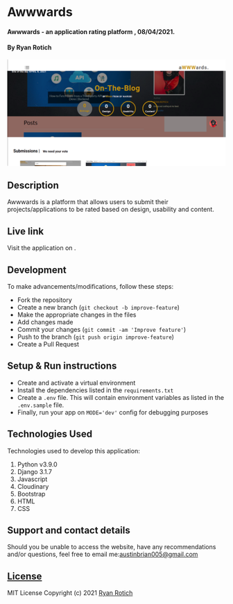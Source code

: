 # Awwwards
#### Awwwards - an application rating platform  , 08/04/2021.
#### By Ryan Rotich
<img src="./static/images/landing.png"
     alt="landing"
     style="width=100%;" />
## Description
Awwwards is a platform that allows users to submit their projects/applications to be rated based on design, usability and content.

## Live link
Visit the application on  .

## Development
To make advancements/modifications, follow these steps:

- Fork the repository
- Create a new branch (`git checkout -b improve-feature`)
- Make the appropriate changes in the files
- Add changes made
- Commit your changes (`git commit -am 'Improve feature'`)
- Push to the branch (`git push origin improve-feature`)
- Create a Pull Request 

## Setup & Run instructions
- Create and activate a virtual environment
- Install the dependencies listed in the `requirements.txt`
- Create a `.env` file. This will contain environment variables as listed in the `.env.sample` file.
- Finally, run your app on `MODE='dev'` config for debugging purposes

## Technologies Used
Technologies used to develop this application:

1. Python v3.9.0
2. Django 3.1.7
3. Javascript
4. Cloudinary
5. Bootstrap
6. HTML 
7. CSS


## Support and contact details

Should you be unable to access the website, have any recommendations and/or questions, feel free to email me:[austinbrian005@gmail.com](mailto:austinbrian005@gmail.com)

## [License](https://github.com/RYAN2540/awwwards/blob/master/LICENSE.md)
MIT License
Copyright (c) 2021 [Ryan Rotich](https://github.com/RYAN2540) 